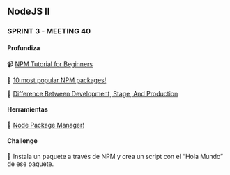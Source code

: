 ## NodeJS II

### SPRINT 3 - MEETING 40 

#### Profundiza

📹 [NPM Tutorial for Beginners](https://www.youtube.com/watch?v=2V1UUhBJ62Y)

📄 [10 most popular NPM packages!](https://areknawo.com/10-most-popular-npm-packages/)

📄 [Difference Between Development, Stage, And Production](https://dev.to/flippedcoding/difference-between-development-stage-and-production-d0p)

#### Herramientas

📄 [Node Package Manager!](https://www.npmjs.com/)

#### Challenge

📝 Instala un paquete a través de NPM y crea un script con el “Hola Mundo” de ese paquete.